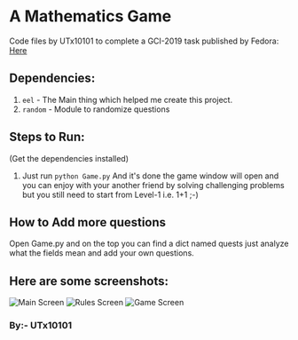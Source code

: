 # A Mathematics Game
Code files by UTx10101 to complete a GCI-2019 task published by Fedora: [Here](https://codein.withgoogle.com/dashboard/task-instances/5364857386303488/)
## Dependencies:
1. `eel` - The Main thing which helped me create this project.
2. `random` - Module to randomize questions
## Steps to Run:
(Get the dependencies installed)
1. Just run `python Game.py`
And it's done the game window will open and you can enjoy with your another friend by solving challenging problems but you still need to start from Level-1 i.e. 1+1 ;-)
## How to Add more questions
Open Game.py and on the top you can find a dict named quests just analyze what the fields mean and add your own questions.
## Here are some screenshots:
![Main Screen](https://github.com/UTx10101/UTx10101-GCI-2019-Fedora/raw/master/README_Img/1.png)
![Rules Screen](https://github.com/UTx10101/UTx10101-GCI-2019-Fedora/raw/master/README_Img/2.png)
![Game Screen](https://github.com/UTx10101/UTx10101-GCI-2019-Fedora/raw/master/README_Img/3.png)
### By:- UTx10101
